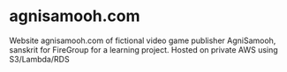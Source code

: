 # agnisamooh.com

Website agnisamooh.com of fictional video game publisher AgniSamooh, sanskrit for FireGroup for a learning project. Hosted on private AWS using S3/Lambda/RDS